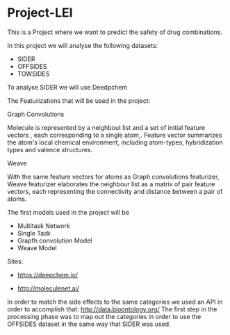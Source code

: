 # Project-LEI

This is a Project where we want to predict the safety of drug combinations.

In this project we will analyse the following datasets:

  - SIDER
  - OFFSIDES
  - TOWSIDES

To analyse SIDER we will use Deedpchem 


The Featurizations that will be used in the project:

Graph Convolutions

 Molecule is represented by a neighbout list and a set of initial feature vectors , each corresponding to a single atom,. Feature vector summarizes the atom's local chemical environment,  including atom-types, hybridization types and valence structures.
 
 Weave

  With the same feature vectors for atoms as Graph convolutions featurizer, Weave featurizer elaborates the neighbour list as a matrix of pair feature vectors, each representing the connectivity and distance between a pair of atoms.

The first models used in the project will be

  - Multitask Network
  - Single Task
  - Grapfh convolution Model
  - Weave Model 


Sites:
  - https://deepchem.io/

  - http://moleculenet.ai/


In order to match the side effects to the same categories we used an API in order to accomplish that: http://data.bioontology.org/
The first step in the processing phase was to map out the categories in order to use the OFFSIDES dataset in the same way that SIDER was used.
